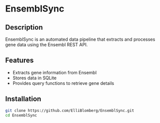 # EnsemblSync

## Description
EnsemblSync is an automated data pipeline that extracts and processes gene data using the Ensembl REST API.

## Features
- Extracts gene information from Ensembl
- Stores data in SQLite
- Provides query functions to retrieve gene details

## Installation
```bash
git clone https://github.com/ElliBlomberg/EnsemblSync.git
cd EnsemblSync
